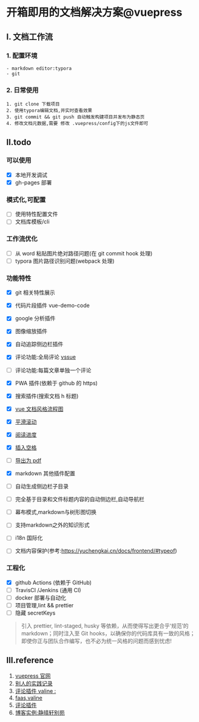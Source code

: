 # 开箱即用的文档解决方案@vuepress

## Ⅰ. 文档工作流

### 1. 配置环境

    - markdown editor:typora
    - git

### 2. 日常使用

    1. git clone 下载项目
    2. 使用typora编辑文档,并实时查看效果
    3. git commit && git push 自动触发构建项目并发布为静态页
    4. 修改文档元数据,需要 修改 .vuepress/config下的js文件即可

## Ⅱ.todo

### 可以使用

- [x] 本地开发调试
- [x] gh-pages 部署

### 模式化,可配置

- [ ] 使用特性配置文件
- [ ] 文档库模板/cli

### 工作流优化

- [ ] 从 word 粘贴图片绝对路径问题(在 git commit hook 处理)
- [ ] typora 图片路径识别问题(webpack 处理)

### 功能特性

- [x] git 相关特性展示
- [x] 代码片段插件 vue-demo-code
- [x] google 分析插件
- [x] 图像缩放插件
- [x] 自动追踪侧边栏插件
- [x] 评论功能:全局评论 [vssue](https://vssue.js.org)
- [ ] 评论功能:每篇文章单独一个评论
- [x] PWA 插件(依赖于 github 的 https)
- [x] 搜索插件(搜索文档 h 标题)
- [x] [vue 文档风格流程图](https://github.com/ulivz/vuepress-plugin-flowchart)
- [x] [平滑滚动](https://github.com/vuepress/vuepress-plugin-smooth-scroll)
- [x] [阅读进度](https://github.com/tolking/vuepress-plugin-reading-progress)
- [x] [插入空格](https://github.com/Shigma/vuepress-plugin-spacing)
- [ ] [导出为 pdf](https://github.com/ulivz/vuepress-plugin-export)

- [x] markdown 其他插件配置

  <!-- - [ ] algolia search(需要真正有内容后去建立索引) -->

- [ ] 自动生成侧边栏子目录
- [ ] 完全基于目录和文件标题内容的自动侧边栏,自动导航栏
- [ ] 幕布模式,markdown与树形图切换 
- [ ] 支持markdown之外的知识形式

- [ ] i18n 国际化
- [ ] 文档内容保护(参考:https://yuchengkai.cn/docs/frontend/#typeof) 

### 工程化

- [x] github Actions (依赖于 GitHub)
- [ ] TravisCI /Jenkins (通用 CI)
- [ ] docker 部署与自动化
- [ ] 项目管理,lint && prettier
- [ ] 隐藏 secretKeys

> 引入 prettier, lint-staged, husky 等依赖，从而使得写出更合乎‘规范’的 markdown；同时注入至 Git hooks，以确保你的代码库具有一致的风格；即使你正与团队合作编写，也不必为统一风格的问题而感到忧虑!

## Ⅲ.reference

1. [vuepress 官网](https://vuepress.vuejs.org)
2. [别人的实践记录](https://segmentfault.com/a/1190000018711587)
3. [评论插件 valine :](https://valine.js.org/quickstart.html)
4. [faas,valine](https://leancloud.cn)
5. [评论插件](https://vssue.js.org)
6. [博客实例:静晴轩别苑](https://github.com/nicejade/vuepress-web-app)
